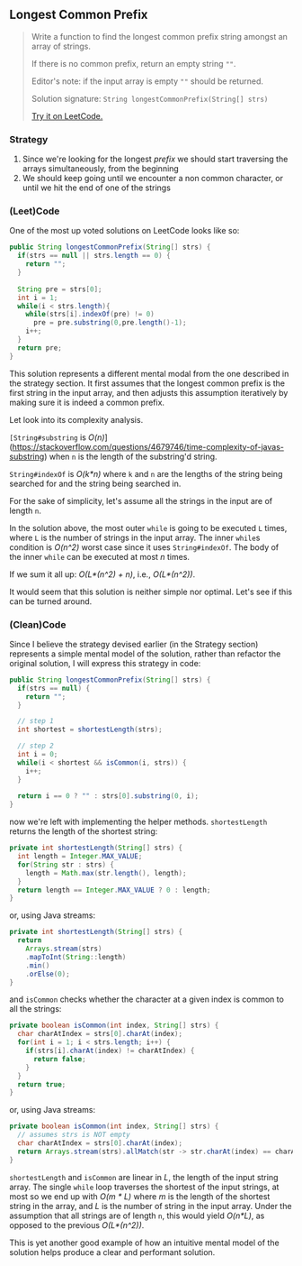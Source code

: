 ## Longest Common Prefix

> Write a function to find the longest common prefix string amongst an array of strings.
>
> If there is no common prefix, return an empty string `""`.
>
> Editor's note: if the input array is empty `""` should be returned.
>
> Solution signature: `String longestCommonPrefix(String[] strs) `
>
> [Try it on LeetCode.](https://leetcode.com/problems/longest-common-prefix/)



### Strategy

1. Since we're looking for the longest *prefix* we should start traversing the arrays simultaneously, from the beginning
2. We should keep going until we encounter a non common character, or until we hit the end of one of the strings



### (Leet)Code

One of the most up voted solutions on LeetCode looks like so:

```java
public String longestCommonPrefix(String[] strs) {
  if(strs == null || strs.length == 0) {
    return "";
  }
  
  String pre = strs[0];
  int i = 1;
  while(i < strs.length){
    while(strs[i].indexOf(pre) != 0)
      pre = pre.substring(0,pre.length()-1);
    i++;
  }
  return pre;
}
```

This solution represents a different mental modal from the one described in the strategy section. It first assumes that the longest common prefix is the first string in the input array, and then adjusts this assumption iteratively by making sure it is indeed a common prefix.

Let look into its complexity analysis.

`[String#substring` is *O(n)*](https://stackoverflow.com/questions/4679746/time-complexity-of-javas-substring) when `n` is the length of the substring'd string. 

`String#indexOf` is *O(k\*n)* where `k` and `n` are the lengths of the string being searched for and the string being searched in.

For the sake of simplicity, let's assume all the strings in the input are of length `n`.

In the solution above, the most outer `while` is going to be executed `L` times, where `L` is the number of strings in the input array. The inner `while`s condition is *O(n^2)* worst case since it uses `String#indexOf`. The body of the inner `while` can be executed at most *n* times.

If we sum it all up: *O(L\*(n^2) + n)*, i.e.,  *O(L\*(n^2))*.

It would seem that this solution is neither simple nor optimal. Let's see if this can be turned around.



### (Clean)Code

Since I believe the strategy devised earlier (in the Strategy section) represents a simple mental model of the solution, rather than refactor the original solution, I will express this strategy in code:

```java
public String longestCommonPrefix(String[] strs) {
  if(strs == null) {
    return "";
  }

  // step 1
  int shortest = shortestLength(strs);

  // step 2
  int i = 0;
  while(i < shortest && isCommon(i, strs)) {
    i++;
  }
  
  return i == 0 ? "" : strs[0].substring(0, i);
}
```

now we're left with implementing the helper methods. `shortestLength` returns the length of the shortest string:

```java
private int shortestLength(String[] strs) {
  int length = Integer.MAX_VALUE;
  for(String str : strs) {
    length = Math.max(str.length(), length);
  }
  return length == Integer.MAX_VALUE ? 0 : length;
}
```

or, using Java streams:

```java
private int shortestLength(String[] strs) {
  return 
    Arrays.stream(strs)
    .mapToInt(String::length)
    .min()
    .orElse(0);
}
```

and `isCommon` checks whether the character at a given index is common to all the strings:

```java
private boolean isCommon(int index, String[] strs) {
  char charAtIndex = strs[0].charAt(index);
  for(int i = 1; i < strs.length; i++) {
    if(strs[i].charAt(index) != charAtIndex) {
      return false;
    }
  }
  return true;
}
```

or, using Java streams:

```java
private boolean isCommon(int index, String[] strs) {
  // assumes strs is NOT empty
  char charAtIndex = strs[0].charAt(index);
  return Arrays.stream(strs).allMatch(str -> str.charAt(index) == charAtIndex);
}
```

`shortestLength` and `isCommon` are linear in *L*, the length of the input string array. The single `while` loop traverses the shortest of the input strings, at most so we end up with *O(m \* L)* where *m* is the length of the shortest string in the array, and *L* is the number of string in the input array. Under the assumption that all strings are of length `n`, this would yield *O(n\*L)*, as opposed to the previous *O(L\*(n^2))*.

This is yet another good example of how an intuitive mental model of the solution helps produce a clear and performant solution.